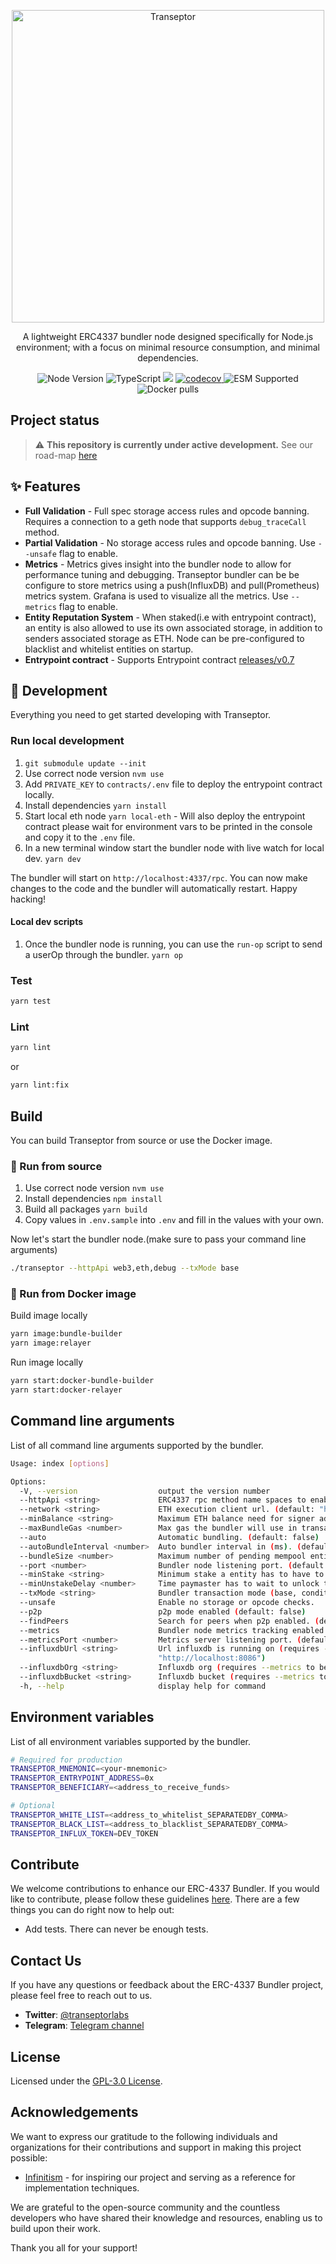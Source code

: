 <p align="center">
  <a href="https://transeptorlabs.io/docs/category/bundler">
    <img width="500" title="Transeptor" src='https://transeptorlabs.io/img/brand/transeptor.png' />
  </a>
</p>

<p align="center">
  A lightweight ERC4337 bundler node designed specifically for Node.js environment; with a focus on minimal resource consumption, and minimal dependencies.
</p>

<p align="center">
  <img src="https://img.shields.io/badge/node-20.11.1-green" alt="Node Version">
  <img src="https://badgen.net/badge/-/TypeScript?icon=typescript&label&labelColor=blue&color=555555" alt="TypeScript">
    <img src="https://github.com/transeptorlabs/transeptor-bundler/actions/workflows/main.yml/badge.svg?branch=main">
  <a href="https://app.codecov.io/gh/transeptorlabs/transeptor-bundler">
    <img src="https://img.shields.io/codecov/c/github/transeptorlabs/transeptor-bundler.svg?style=flat-square" alt="codecov">
  </a>
  <img src="https://img.shields.io/badge/ESM-supported-brightgreen" alt="ESM Supported">
  <img src="https://img.shields.io/docker/pulls/transeptorlabs/bundler" alt="Docker pulls">
</p>

## Project status

> :warning: **This repository is currently under active development.**
> See our road-map [here](https://hackmd.io/@V00D00-child/SyXKL6Kmn#Project-StatusRoadmap-)

## ✨ Features
- **Full Validation** - Full spec storage access rules and opcode banning. Requires a connection to a geth node that supports `debug_traceCall` method.
- **Partial Validation** - No storage access rules and opcode banning. Use `--unsafe` flag to enable.
- **Metrics** - Metrics gives insight into the bundler node to allow for performance tuning and debugging. Transeptor bundler can be be configure to store metrics using a push(InfluxDB) and pull(Prometheus) metrics system. Grafana is used to visualize all the metrics. Use `--metrics` flag to enable.
- **Entity Reputation System** - When staked(i.e with entrypoint contract), an entity is also allowed to use its own associated storage, in addition to senders associated storage as ETH. Node can be pre-configured to blacklist and whitelist entities on startup.
- **Entrypoint contract** - Supports Entrypoint contract [releases/v0.7](https://github.com/eth-infinitism/account-abstraction/tree/releases/v0.7)

## 🚀 Development

Everything you need to get started developing with Transeptor.

### Run local development
1. `git submodule update --init`
2. Use correct node version `nvm use`
3. Add `PRIVATE_KEY` to `contracts/.env` file to deploy the entrypoint contract locally.
4. Install dependencies `yarn install`
5. Start local eth node `yarn local-eth` - Will also deploy the entrypoint contract please wait for environment vars to be printed in the console and copy it to the `.env` file.
6. In a new terminal window start the bundler node with live watch for local dev. `yarn dev`

The bundler will start on `http://localhost:4337/rpc`. You can now make changes to the code and the bundler will automatically restart. Happy hacking!

#### Local dev scripts 

1. Once the bundler node is running, you can use the `run-op` script to send a userOp through the bundler. `yarn op`

### Test

```bash
yarn test
```

### Lint

```bash
yarn lint
```

or

```bash
yarn lint:fix
```

## Build

You can build Transeptor from source or use the Docker image.

### 🔧 Run from source
1. Use correct node version `nvm use`
2. Install dependencies `npm install`
3. Build all packages `yarn build`
4. Copy values in `.env.sample` into `.env` and fill in the values with your own.

Now let's start the bundler node.(make sure to pass your command line arguments)
```bash
./transeptor --httpApi web3,eth,debug --txMode base
```

### 🐳 Run from Docker image

Build image locally
```bash
yarn image:bundle-builder
yarn image:relayer
```

Run image locally
```bash
yarn start:docker-bundle-builder
yarn start:docker-relayer
```

## Command line arguments

List of all command line arguments supported by the bundler.

```bash
Usage: index [options]

Options:
  -V, --version                  output the version number
  --httpApi <string>             ERC4337 rpc method name spaces to enable. (default: "web3,eth")
  --network <string>             ETH execution client url. (default: "http://localhost:8545")
  --minBalance <string>          Maximum ETH balance need for signer address. (default: "1")
  --maxBundleGas <number>        Max gas the bundler will use in transactions. (default: "5000000")
  --auto                         Automatic bundling. (default: false)
  --autoBundleInterval <number>  Auto bundler interval in (ms). (default: "12000")
  --bundleSize <number>          Maximum number of pending mempool entities to start auto bundler. (default: "10")
  --port <number>                Bundler node listening port. (default: "4000")
  --minStake <string>            Minimum stake a entity has to have to pass reputation system. (default: "1")
  --minUnstakeDelay <number>     Time paymaster has to wait to unlock the stake(seconds). (default: "0")
  --txMode <string>              Bundler transaction mode (base, conditional, searcher). (default: "base")
  --unsafe                       Enable no storage or opcode checks.
  --p2p                          p2p mode enabled (default: false)
  --findPeers                    Search for peers when p2p enabled. (default: false)
  --metrics                      Bundler node metrics tracking enabled. (default: false)
  --metricsPort <number>         Metrics server listening port. (default: "4001")
  --influxdbUrl <string>         Url influxdb is running on (requires --metrics to be enabled). (default:
                                 "http://localhost:8086")
  --influxdbOrg <string>         Influxdb org (requires --metrics to be enabled). (default: "transeptor-labs")
  --influxdbBucket <string>      Influxdb bucket (requires --metrics to be enabled). (default: "transeptor_metrics")
  -h, --help                     display help for command
```

## Environment variables

List of all environment variables supported by the bundler.

```bash
# Required for production
TRANSEPTOR_MNEMONIC=<your-mnemonic>
TRANSEPTOR_ENTRYPOINT_ADDRESS=0x
TRANSEPTOR_BENEFICIARY=<address_to_receive_funds>

# Optional
TRANSEPTOR_WHITE_LIST=<address_to_whitelist_SEPARATEDBY_COMMA>
TRANSEPTOR_BLACK_LIST=<address_to_blacklist_SEPARATEDBY_COMMA>
TRANSEPTOR_INFLUX_TOKEN=DEV_TOKEN
```

## Contribute

We welcome contributions to enhance our ERC-4337 Bundler. If you would like to contribute, please follow these guidelines [here](https://github.com/transeptorlabs/transeptor-bundler/blob/main/CONTRIBUTING.md). There are a few things you can do right now to help out:

- Add tests. There can never be enough tests.

## Contact Us

If you have any questions or feedback about the ERC-4337 Bundler project, please feel free to reach out to us.

- **Twitter**: [@transeptorlabs](https://twitter.com/transeptorlabs)
- **Telegram**: [Telegram channel](https://t.me/+eUGda3KIND4zMjRh)

## License

Licensed under the [GPL-3.0 License](https://github.com/transeptorlabs/transeptor-bundler/blob/main/LICENSE).

## Acknowledgements

We want to express our gratitude to the following individuals and organizations for their contributions and support in making this project possible:

- [Infinitism](https://github.com/eth-infinitism/bundler) - for inspiring our project and serving as a reference for implementation techniques.

We are grateful to the open-source community and the countless developers who have shared their knowledge and resources, enabling us to build upon their work.

Thank you all for your support!
